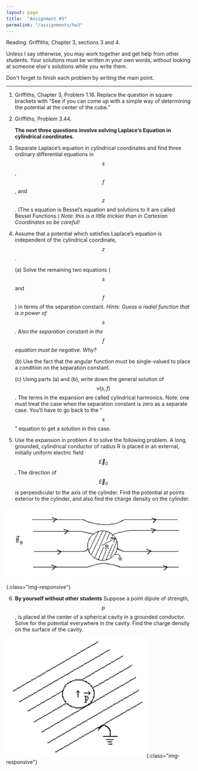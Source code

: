 ```yaml
---
layout: page
title:  "Assignment #3"
permalink: "/assignments/hw3"
---
```


Reading: Griffiths; Chapter 3, sections 3 and 4.

Unless I say otherwise, you may work together and get help from other students. Your solutions must be written in your own words, without looking at someone else's solutions while
you write them.

Don't forget to finish each problem by writing the main point.

______________________________________________________________________________

1.   Griffiths, Chapter 3, Problem 1.16. Replace the question in square brackets with “See if you can come up with a simple way of determining the potential at the center of the cube.”

2.   Griffiths, Problem 3.44.

     **The next three questions involve solving Laplace’s Equation in cylindrical coordinates.**

3.   Separate Laplace’s equation in cylindrical coordinates and find three ordinary 
differential equations in $$s$$, $$f$$, and $$z$$. (The s equation is Bessel’s equation and 
solutions to it are called Bessel Functions.) *Note: this is a little trickier 
than in Cartesian Coordinates so be careful!*

4.   Assume that a potential which satisfies Laplace’s equation is independent of the cylindrical coordinate, $$z$$.

     (a) Solve the remaining two equations ($$s$$ and $$f$$) in terms of the separation constant. 
     *Hints: Guess a radial function that is a power of $$s$$. Also the separation constant in the $$f$$ equation must be negative. Why?*

     (b) Use the fact that the angular function must be single-valued to place a condition on the
separation constant.

     (c) Using parts (a) and (b), write down the general solution of $$v(s, f)$$. The terms in the expansion
are called cylindrical harmonics. Note: one must treat the case when the separation
constant is zero as a separate case. You’ll have to go back to the “$$s$$” equation to get a
solution in this case.

5.    Use the expansion in problem 4 to solve the following problem. A long, 
grounded, cylindrical conductor of radius R is placed in an external, initially 
uniform electric field $$\vec{E}_0$$. The direction of  $$\vec{E}_0$$
is perpendicular to the axis of the cylinder. Find the potential at points exterior to the
cylinder, and also find the charge density on the cylinder.

![Cylindrical Conductor in Uniform E-field](HW3prob6.png){:class="img-responsive"}

6.    **By yourself without other students** Suppose a point dipole of strength, $$p$$, 
is placed at the center of a spherical cavity in a grounded conductor.
Solve for the potential everywhere in the cavity. Find
the charge density on the surface of the cavity.

![Dipole in a Spherical Cavity](HW3prob7.png){:class="img-responsive"}
